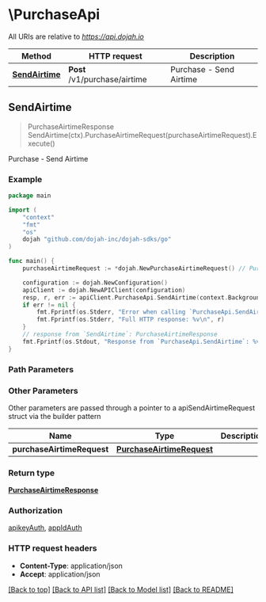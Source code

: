 # \PurchaseApi

All URIs are relative to *https://api.dojah.io*

Method | HTTP request | Description
------------- | ------------- | -------------
[**SendAirtime**](PurchaseApi.md#SendAirtime) | **Post** /v1/purchase/airtime | Purchase - Send Airtime



## SendAirtime

> PurchaseAirtimeResponse SendAirtime(ctx).PurchaseAirtimeRequest(purchaseAirtimeRequest).Execute()

Purchase - Send Airtime

### Example

```go
package main

import (
    "context"
    "fmt"
    "os"
    dojah "github.com/dojah-inc/dojah-sdks/go"
)

func main() {
    purchaseAirtimeRequest := *dojah.NewPurchaseAirtimeRequest() // PurchaseAirtimeRequest | 

    configuration := dojah.NewConfiguration()
    apiClient := dojah.NewAPIClient(configuration)
    resp, r, err := apiClient.PurchaseApi.SendAirtime(context.Background()).PurchaseAirtimeRequest(purchaseAirtimeRequest).Execute()
    if err != nil {
        fmt.Fprintf(os.Stderr, "Error when calling `PurchaseApi.SendAirtime``: %v\n", err)
        fmt.Fprintf(os.Stderr, "Full HTTP response: %v\n", r)
    }
    // response from `SendAirtime`: PurchaseAirtimeResponse
    fmt.Fprintf(os.Stdout, "Response from `PurchaseApi.SendAirtime`: %v\n", resp)
}
```

### Path Parameters



### Other Parameters

Other parameters are passed through a pointer to a apiSendAirtimeRequest struct via the builder pattern


Name | Type | Description  | Notes
------------- | ------------- | ------------- | -------------
 **purchaseAirtimeRequest** | [**PurchaseAirtimeRequest**](PurchaseAirtimeRequest.md) |  | 

### Return type

[**PurchaseAirtimeResponse**](PurchaseAirtimeResponse.md)

### Authorization

[apikeyAuth](../README.md#apikeyAuth), [appIdAuth](../README.md#appIdAuth)

### HTTP request headers

- **Content-Type**: application/json
- **Accept**: application/json

[[Back to top]](#) [[Back to API list]](../README.md#documentation-for-api-endpoints)
[[Back to Model list]](../README.md#documentation-for-models)
[[Back to README]](../README.md)

